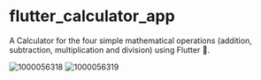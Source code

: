 # flutter_calculator_app

A Calculator for the four simple mathematical operations (addition, subtraction, multiplication and division) using Flutter 💙.

![1000056318](https://github.com/user-attachments/assets/a6c34a9a-968e-49d2-967a-8a7a24c6d040)       ![1000056319](https://github.com/user-attachments/assets/4646ace7-51f4-48e5-a627-91ae4d308667)


